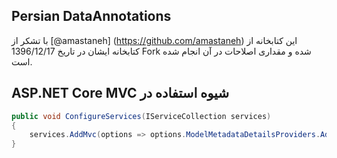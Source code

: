 ## Persian DataAnnotations
با تشکر از [@amastaneh] (https://github.com/amastaneh) این کتابخانه از کتابخانه ایشان در تاریخ 1396/12/17 Fork شده و مقداری اصلاحات در آن انجام شده است.


## &#x202b; شیوه استفاده در ASP.NET Core MVC

```c#
public void ConfigureServices(IServiceCollection services)
{
    services.AddMvc(options => options.ModelMetadataDetailsProviders.Add(new NetCorePersianAnnotations.PersianValidationMetadataProvider()));
}
```
